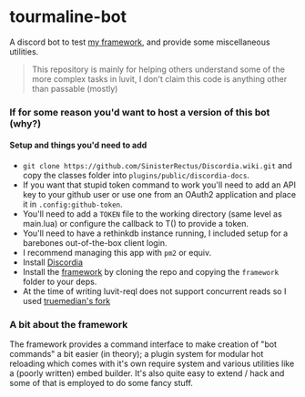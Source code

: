 [discordia]: https://github.com/SinisterRectus/Discordia
[framework]: https://github.com/Mehgugs/tourmaline-framework
# tourmaline-bot
A discord bot to test [my framework][framework], and provide some miscellaneous utilities.

>This repository is mainly for helping others understand some of the more complex tasks in luvit, I don't claim this code is anything other than passable (mostly)

### If for some reason you'd want to host a version of this bot (why?)

#### Setup and things you'd need to add

- `git clone https://github.com/SinisterRectus/Discordia.wiki.git` and copy the classes folder into `plugins/public/discordia-docs`.
- If you want that stupid token command to work you'll need to add an API key to your github user or use one from an OAuth2 application and place it in `.config:github-token`.
- You'll need to add a `TOKEN` file to the working directory (same level as main.lua) or configure the callback to T() to provide a token.
- You'll need to have a rethinkdb instance running, I included setup for a barebones out-of-the-box client login.
- I recommend managing this app with `pm2` or equiv. 
- Install [Discordia][discordia]
- Install the [framework] by cloning the repo and copying the `framework` folder to your deps.
- At the time of writing luvit-reql does not support concurrent reads so I used [truemedian's fork](https://github.com/truemedian/luvit-reql)

### A bit about the framework

The framework provides a command interface to make creation of "bot commands" a bit easier (in theory); a plugin system for modular hot reloading which comes with it's own require system 
and various utilities like a (poorly written) embed builder. It's also quite easy to extend / hack and some of that is employed to do some fancy stuff.
